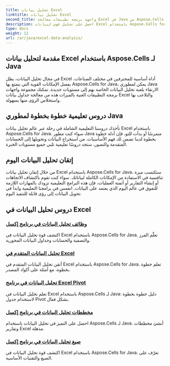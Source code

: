 ```yaml
---
title: تحليل بيانات Excel
linktitle: تحليل بيانات Excel
second_title: واجهة برمجة تطبيقات معالجة Excel في Java من Aspose.Cells
description: احصل على تحليل قوي لبيانات Excel باستخدام Aspose.Cells for Java. استكشف البرامج التعليمية خطوة بخطوة لمطوري Java. أتقن رؤى البيانات اليوم.
type: docs
weight: 12
url: /ar/java/excel-data-analysis/
---
```


## مقدمة لتحليل بيانات Excel باستخدام Aspose.Cells لـ Java

في مجال تحليل البيانات، يظل Excel أداة أساسية للمحترفين في مختلف الصناعات. بفضل الإمكانات القوية التي يتمتع بها Aspose.Cells for Java، يمكن لمطوري Java الارتقاء بلعبة تحليل البيانات الخاصة بهم إلى مستويات جديدة. تمكنك مجموعة واجهات برمجة التطبيقات الغنية بالميزات هذه من معالجة جداول بيانات Excel والتلاعب بها واستخلاص الرؤى منها بسهولة.

## دروس تعليمية خطوة بخطوة لمطوري Java

تأخذك دروسنا التعليمية الشاملة في رحلة عبر عالم تحليل بيانات Excel باستخدام Aspose.Cells for Java. سواء كنت مطور Java متمرسًا أو بدأت للتو، فإن أدلة خطوة بخطوة لدينا تضمن لك فهم الأساسيات. من استخراج البيانات وتحويلها إلى الحسابات المتقدمة والتصور، ستجد دروسًا تعليمية تلبي جميع مستويات الخبرة.

## إتقان تحليل البيانات اليوم

من خلال إتقان تحليل بيانات Excel باستخدام Aspose.Cells for Java، ستكتسب ميزة تنافسية في الاستفادة من الإمكانات الكاملة لبياناتك. سواء كنت تقوم باكتشاف الاتجاهات أو إنشاء التقارير أو أتمتة العمليات، فإن هذه البرامج التعليمية تزودك بالمهارات اللازمة للتفوق في عالم اليوم الذي يعتمد على البيانات. انغمس في برامجنا التعليمية وابدأ في تحويل البيانات إلى رؤى قابلة للتنفيذ اليوم.

## دروس تحليل البيانات في Excel
### [وظائف تحليل البيانات في برنامج إكسل](./data-analysis-functions-excel/)
اكتشف قوة تحليل البيانات في Excel باستخدام Aspose.Cells for Java. تعلّم الفرز والتصفية والحسابات وجداول البيانات المحورية.
### [تحليل البيانات المتقدم في Excel](./advanced-data-analysis-excel/)
أتقن تحليل البيانات المتقدم في Excel باستخدام Aspose.Cells for Java. تعلم خطوة بخطوة، مع أمثلة على أكواد المصدر.
### [تحليل البيانات في برنامج Excel Pivot](./data-analysis-excel-pivot/)
تعلم تحليل البيانات في Excel باستخدام Aspose.Cells لـ Java: دليل خطوة بخطوة لاستخدام جدول Pivot بشكل فعال.
### [مخططات تحليل البيانات في برنامج إكسل](./data-analysis-excel-charts/)
احصل على التميز في تحليل البيانات باستخدام Aspose.Cells لـ Java. أنشئ مخططات وتقارير Excel مذهلة.
### [صيغ تحليل البيانات في برنامج إكسل](./data-analysis-excel-formulas/)
اكتشف قوة تحليل البيانات في Excel باستخدام Aspose.Cells for Java. تعرّف على الصيغ والتقنيات الأساسية.
